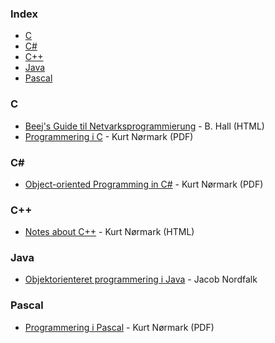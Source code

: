 ### Index

* [C](#c)
* [C#](#csharp)
* [C++](#cpp)
* [Java](#java)
* [Pascal](#pascal)


### C

* [Beej's Guide til Netvarksprogrammierung](https://web.archive.org/web/20190701062226/http://artcreationforever.com/bgnet.html) - B. Hall (HTML)
* [Programmering i C](http://people.cs.aau.dk/~normark/c-prog-06/pdf/all.pdf) - Kurt Nørmark (PDF)


### <a id="csharp"></a>C\#

* [Object-oriented Programming in C#](http://people.cs.aau.dk/~normark/oop-csharp/pdf/all.pdf) - Kurt Nørmark (PDF)


### <a id="cpp"></a>C++

* [Notes about C++](http://people.cs.aau.dk/~normark/ap/index.html) - Kurt Nørmark (HTML)


### Java

* [Objektorienteret programmering i Java](http://javabog.dk) - Jacob Nordfalk


### Pascal

* [Programmering i Pascal](http://people.cs.aau.dk/~normark/all-basis-97.pdf) - Kurt Nørmark (PDF)
